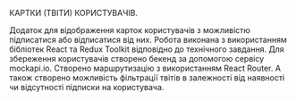КАРТКИ (ТВІТИ) КОРИСТУВАЧІВ.

Додаток для відображення карток користувачів з можливістю підписатися або
відписатися від них. Робота виконана з використанням бібліотек React та Redux
Toolkit відповідно до технічного завдання. Для збереження користувачів створено
бекенд за допомогою сервісу mockapi.io. Створено маршрутизацію з використанням
React Router. А також створено можливість фільтрації твітів в залежності від
наявності чи відсутності підписки на користувача.
